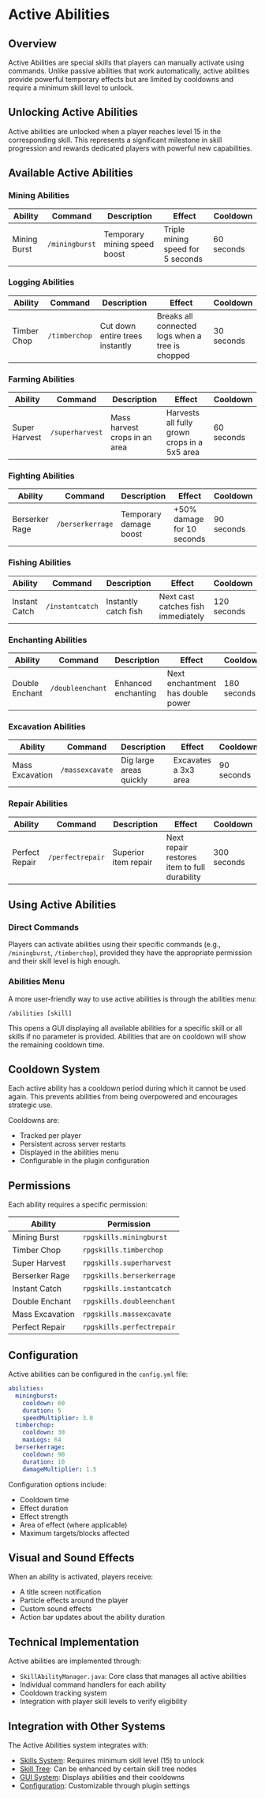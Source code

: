 # Active Abilities

## Overview

Active Abilities are special skills that players can manually activate using commands. Unlike passive abilities that work automatically, active abilities provide powerful temporary effects but are limited by cooldowns and require a minimum skill level to unlock.

## Unlocking Active Abilities

Active abilities are unlocked when a player reaches level 15 in the corresponding skill. This represents a significant milestone in skill progression and rewards dedicated players with powerful new capabilities.

## Available Active Abilities

### Mining Abilities

| Ability | Command | Description | Effect | Cooldown |
|---------|---------|-------------|--------|----------|
| Mining Burst | `/miningburst` | Temporary mining speed boost | Triple mining speed for 5 seconds | 60 seconds |

### Logging Abilities

| Ability | Command | Description | Effect | Cooldown |
|---------|---------|-------------|--------|----------|
| Timber Chop | `/timberchop` | Cut down entire trees instantly | Breaks all connected logs when a tree is chopped | 30 seconds |

### Farming Abilities

| Ability | Command | Description | Effect | Cooldown |
|---------|---------|-------------|--------|----------|
| Super Harvest | `/superharvest` | Mass harvest crops in an area | Harvests all fully grown crops in a 5x5 area | 60 seconds |

### Fighting Abilities

| Ability | Command | Description | Effect | Cooldown |
|---------|---------|-------------|--------|----------|
| Berserker Rage | `/berserkerrage` | Temporary damage boost | +50% damage for 10 seconds | 90 seconds |

### Fishing Abilities

| Ability | Command | Description | Effect | Cooldown |
|---------|---------|-------------|--------|----------|
| Instant Catch | `/instantcatch` | Instantly catch fish | Next cast catches fish immediately | 120 seconds |

### Enchanting Abilities

| Ability | Command | Description | Effect | Cooldown |
|---------|---------|-------------|--------|----------|
| Double Enchant | `/doubleenchant` | Enhanced enchanting | Next enchantment has double power | 180 seconds |

### Excavation Abilities

| Ability | Command | Description | Effect | Cooldown |
|---------|---------|-------------|--------|----------|
| Mass Excavation | `/massexcavate` | Dig large areas quickly | Excavates a 3x3 area | 90 seconds |

### Repair Abilities

| Ability | Command | Description | Effect | Cooldown |
|---------|---------|-------------|--------|----------|
| Perfect Repair | `/perfectrepair` | Superior item repair | Next repair restores item to full durability | 300 seconds |

## Using Active Abilities

### Direct Commands

Players can activate abilities using their specific commands (e.g., `/miningburst`, `/timberchop`), provided they have the appropriate permission and their skill level is high enough.

### Abilities Menu

A more user-friendly way to use active abilities is through the abilities menu:

```
/abilities [skill]
```

This opens a GUI displaying all available abilities for a specific skill or all skills if no parameter is provided. Abilities that are on cooldown will show the remaining cooldown time.

## Cooldown System

Each active ability has a cooldown period during which it cannot be used again. This prevents abilities from being overpowered and encourages strategic use.

Cooldowns are:
- Tracked per player
- Persistent across server restarts
- Displayed in the abilities menu
- Configurable in the plugin configuration

## Permissions

Each ability requires a specific permission:

| Ability | Permission |
|---------|------------|
| Mining Burst | `rpgskills.miningburst` |
| Timber Chop | `rpgskills.timberchop` |
| Super Harvest | `rpgskills.superharvest` |
| Berserker Rage | `rpgskills.berserkerrage` |
| Instant Catch | `rpgskills.instantcatch` |
| Double Enchant | `rpgskills.doubleenchant` |
| Mass Excavation | `rpgskills.massexcavate` |
| Perfect Repair | `rpgskills.perfectrepair` |

## Configuration

Active abilities can be configured in the `config.yml` file:

```yaml
abilities:
  miningburst:
    cooldown: 60
    duration: 5
    speedMultiplier: 3.0
  timberchop:
    cooldown: 30
    maxLogs: 64
  berserkerrage:
    cooldown: 90
    duration: 10
    damageMultiplier: 1.5
```

Configuration options include:
- Cooldown time
- Effect duration
- Effect strength
- Area of effect (where applicable)
- Maximum targets/blocks affected

## Visual and Sound Effects

When an ability is activated, players receive:
- A title screen notification
- Particle effects around the player
- Custom sound effects
- Action bar updates about the ability duration

## Technical Implementation

Active abilities are implemented through:

- `SkillAbilityManager.java`: Core class that manages all active abilities
- Individual command handlers for each ability
- Cooldown tracking system
- Integration with player skill levels to verify eligibility

## Integration with Other Systems

The Active Abilities system integrates with:

- [Skills System](skills_system.md): Requires minimum skill level (15) to unlock
- [Skill Tree](skill_tree.md): Can be enhanced by certain skill tree nodes
- [GUI System](gui_system.md): Displays abilities and their cooldowns
- [Configuration](configuration.md): Customizable through plugin settings 